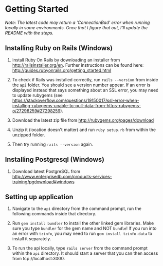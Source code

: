 # Getting Started

*Note: The latest code may return a 'ConnectionBad' error when running locally in some environments. 
Once that I figure that out, I'll update the README with the steps.*

## Installing Ruby on Rails (Windows)

1. Install Ruby On Rails by downloading an installer from http://railsinstaller.org/en.
 Further instructions can be found here: http://guides.rubyonrails.org/getting_started.html

2. To check if Rails was installed correctly, run `rails --version` from inside the `api` folder. 
You should see a version number appear. If an error is displayed instead that says something about an SSL error, 
you may need to update rubygems (see https://stackoverflow.com/questions/19150017/ssl-error-when-installing-rubygems-unable-to-pull-data-from-https-rubygems-o/27298259#27298259).

  1. Download the latest zip file from http://rubygems.org/pages/download
  2. Unzip it (location doesn't matter) and run `ruby setup.rb` from within the unzipped folder.
  3. Then try running `rails --version` again.

## Installing Postgresql (Windows) 
1. Download latest PostgreSQL from http://www.enterprisedb.com/products-services-training/pgdownload#windows

##  Setting up application

1. Navigate to the `api` directory from the command prompt, run the following commands inside that directory.

3. Run `gem install bundler` to install the other linked gem libraries.
  Make sure you type `bundler` for the gem name and NOT `bundle`!
  If you run into an error with `tzinfo`, you may need to run `gem install tzinfo-data` to install it separately.

4. To run the api locally, type `rails server` from the command prompt within the `api` directory. It should start a server that you can then access from tcp://localhost:3000.

<!--# README

Additional cover:

* System dependencies

* Configuration

* Database creation

* Database initialization

* How to run the test suite

* Services (job queues, cache servers, search engines, etc.)

* Deployment instructions

-->